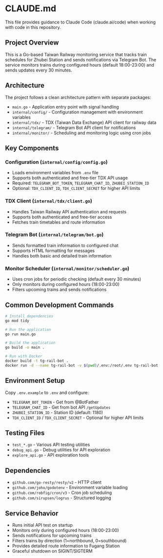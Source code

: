 # CLAUDE.md

This file provides guidance to Claude Code (claude.ai/code) when working with code in this repository.

## Project Overview

This is a Go-based Taiwan Railway monitoring service that tracks train schedules for Zhubei Station and sends notifications via Telegram Bot. The service monitors trains during configured hours (default 18:00-23:00) and sends updates every 30 minutes.

## Architecture

The project follows a clean architecture pattern with separate packages:

- `main.go` - Application entry point with signal handling
- `internal/config/` - Configuration management with environment variables
- `internal/tdx/` - TDX (Taiwan Data Exchange) API client for railway data
- `internal/telegram/` - Telegram Bot API client for notifications
- `internal/monitor/` - Scheduling and monitoring logic using cron jobs

## Key Components

### Configuration (`internal/config/config.go`)
- Loads environment variables from `.env` file
- Supports both authenticated and free-tier TDX API usage
- Required: `TELEGRAM_BOT_TOKEN`, `TELEGRAM_CHAT_ID`, `ZHUBEI_STATION_ID`
- Optional: `TDX_CLIENT_ID`, `TDX_CLIENT_SECRET` for higher API limits

### TDX Client (`internal/tdx/client.go`)
- Handles Taiwan Railway API authentication and requests
- Supports both authenticated and free-tier access
- Fetches train timetables and route information

### Telegram Bot (`internal/telegram/bot.go`)
- Sends formatted train information to configured chat
- Supports HTML formatting for messages
- Handles both basic and detailed train information

### Monitor Scheduler (`internal/monitor/scheduler.go`)
- Uses cron jobs for periodic checking (default every 30 minutes)
- Only monitors during configured hours (18:00-23:00)
- Filters upcoming trains and sends notifications

## Common Development Commands

```bash
# Install dependencies
go mod tidy

# Run the application
go run main.go

# Build the application
go build -o main .

# Run with Docker
docker build -t tg-rail-bot .
docker run -d --name tg-rail-bot -v $(pwd)/.env:/root/.env tg-rail-bot
```

## Environment Setup

Copy `.env.example` to `.env` and configure:
- `TELEGRAM_BOT_TOKEN` - Get from @BotFather
- `TELEGRAM_CHAT_ID` - Get from bot API `/getUpdates`
- `ZHUBEI_STATION_ID` - Station ID (default: 1180)
- `TDX_CLIENT_ID` / `TDX_CLIENT_SECRET` - Optional for higher API limits

## Testing Files

- `test_*.go` - Various API testing utilities
- `debug_api.go` - Debug utilities for API exploration
- `explore_api.go` - API exploration tools

## Dependencies

- `github.com/go-resty/resty/v2` - HTTP client
- `github.com/joho/godotenv` - Environment variable loading
- `github.com/robfig/cron/v3` - Cron job scheduling
- `github.com/sirupsen/logrus` - Structured logging

## Service Behavior

- Runs initial API test on startup
- Monitors only during configured hours (18:00-23:00)
- Sends notifications for upcoming trains
- Filters trains by direction (1=northbound, 0=southbound)
- Provides detailed route information to Fugang Station
- Graceful shutdown on SIGINT/SIGTERM
